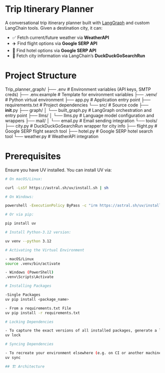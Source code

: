 # Trip Itinerary Planner

A conversational trip itinerary planner built with [LangGraph](https://github.com/langgraph/langgraph) and custom LangChain tools. Given a destination city, it can:

- ✅ Fetch current/future weather via **WeatherAPI**  
- ✈️ Find flight options via **Google SERP API**  
- 🏨 Find hotel options via **Google SERP API**  
- 📜 Fetch city information via LangChain’s **DuckDuckGoSearchRun**


# Project Structure

Trip_planner_graph/
├── .env                      # Environment variables (API keys, SMTP creds)
├── .env.example              # Template for environment variables
├── .venv/                    # Python virtual environment
├── app.py                    # Application entry point
├── requirements.txt          # Project dependencies
└── src/                      # Source code
    ├── __init__.py
    ├── graph/
    │   └── built_graph.py    # LangGraph orchestration and entry point
    ├── llms/
    │   └── llms.py           # Language model configuration and wrappers
    ├── mail/
    │   └── email.py          # Email sending integration
    └── tools/
        ├── city.py           # DuckDuckGoSearchRun wrapper for city info
        ├── flight.py         # Google SERP flight search tool
        ├── hotel.py          # Google SERP hotel search tool
        └── weather.py        # WeatherAPI integration


# Prerequisites

Ensure you have UV installed. You can install UV via:

```bash
# On macOS/Linux:

curl -LsSf https://astral.sh/uv/install.sh | sh
```
```bash
# On Windows:

powershell -ExecutionPolicy ByPass -c "irm https://astral.sh/uv/install.ps1 | iex"
```
```bash
# Or via pip:

pip install uv
```

```bash
# Install Python-3.12 version:

uv venv --python 3.12
```
```bash
# Activating the Virtual Environment

- macOS/Linux
source .venv/bin/activate
```
```bash
- Windows (PowerShell)
.venv\Scripts\Activate
```
```bash
# Installing Packages

-Single Packages
uv pip install <package_name>

- From a requirements.txt File
uv pip install -r requirements.txt
```
```bash
# Locking Dependencies

- To capture the exact versions of all installed packages, generate a lockfile:
uv lock

# Syncing Dependencies

- To recreate your environment elsewhere (e.g. on CI or another machine), install exactly what’s in the lockfile:
uv sync
```

```bash
## 🏗️ Architecture

```